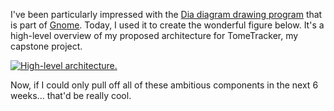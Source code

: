 I've been particularly impressed with the <a href="http://www.gnome.org/projects/dia/">Dia diagram drawing program</a> that is part of <a href="http://www.gnome.org">Gnome</a>.  Today, I used it to create the wonderful figure below.  It's a high-level overview of my proposed architecture for TomeTracker, my capstone project.

<a href="http://threebrothers.org/brendan/blog/wp-content/uploads/2007/01/architecture_high-level.png"><img id="image27" src="//threebrothers.org/brendan/blog/wp-content/uploads/2007/01/architecture_high-level.thumbnail.png" alt="High-level architecture." /></a>

Now, if I could only pull off all of these ambitious components in the next 6 weeks... that'd be really cool.